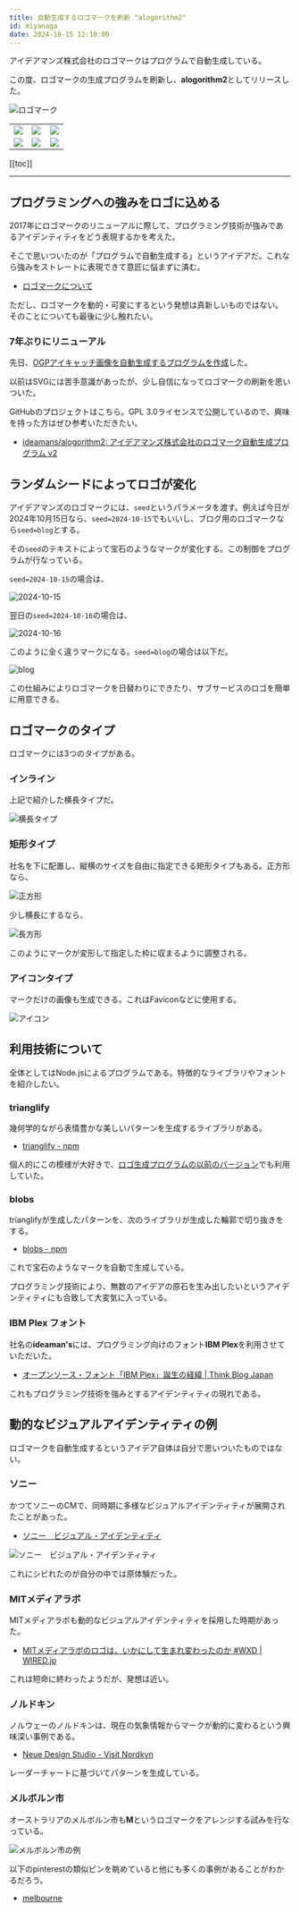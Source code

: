 ```yaml
---
title: 自動生成するロゴマークを刷新 "alogorithm2"
id: miyanaga
date: 2024-10-15 12:10:00
---
```


アイデアマンズ株式会社のロゴマークはプログラムで自動生成している。

この度、ロゴマークの生成プログラムを刷新し、**alogorithm2**としてリリースした。

![ロゴマーク](https://alogorithm2.ideamans.com/v2/inline.svg?seed=notes)

<table>
  <tr>
    <td width="33%"><img src="https://alogorithm2.ideamans.com/v2/inline.svg?seed=1" /></td>
    <td width="33%"><img src="https://alogorithm2.ideamans.com/v2/inline.svg?seed=2" /></td>
    <td width="33%"><img src="https://alogorithm2.ideamans.com/v2/inline.svg?seed=3" /></td>
  </tr>
  <tr>
    <td width="33%"><img src="https://alogorithm2.ideamans.com/v2/inline.svg?seed=4" /></td>
    <td width="33%"><img src="https://alogorithm2.ideamans.com/v2/inline.svg?seed=5" /></td>
    <td width="33%"><img src="https://alogorithm2.ideamans.com/v2/inline.svg?seed=6" /></td>
  </tr>
</table>

[[toc]]

---

## プログラミングへの強みをロゴに込める

2017年にロゴマークのリニューアルに際して、プログラミング技術が強みであるアイデンティティをどう表現するかを考えた。

そこで思いついたのが「プログラムで自動生成する」というアイデアだ。これなら強みをストレートに表現できて意匠に悩まずに済む。

- [ロゴマークについて](https://www.ideamans.com/alogorithm/)

ただし、ロゴマークを動的・可変にするという発想は真新しいものではない。そのことについても最後に少し触れたい。

### 7年ぶりにリニューアル

先日、[OGPアイキャッチ画像を自動生成するプログラムを作成](https://notes.ideamans.com/posts/2024/banner-generator.html)した。

以前はSVGには苦手意識があったが、少し自信になってロゴマークの刷新を思いついた。

GitHubのプロジェクトはこちら。GPL 3.0ライセンスで公開しているので、興味を持った方はぜひ参考いただきたい。

- [ideamans/alogorithm2: アイデアマンズ株式会社のロゴマーク自動生成プログラム v2](https://github.com/ideamans/alogorithm2)

## ランダムシードによってロゴが変化

アイデアマンズのロゴマークには、`seed`というパラメータを渡す。例えば今日が2024年10月15日なら、`seed=2024-10-15`でもいいし、ブログ用のロゴマークなら`seed=blog`とする。

その`seed`のテキストによって宝石のようなマークが変化する。この制御をプログラムが行なっている。

`seed=2024-10-15`の場合は、

![2024-10-15](https://alogorithm2.ideamans.com/v2/inline.svg?seed=2024-10-15&width=256)

翌日の`seed=2024-10-16`の場合は、

![2024-10-16](https://alogorithm2.ideamans.com/v2/inline.svg?seed=2024-10-16&width=256)

このように全く違うマークになる。`seed=blog`の場合は以下だ。

![blog](https://alogorithm2.ideamans.com/v2/inline.svg?seed=blog&width=256)

この仕組みによりロゴマークを日替わりにできたり、サブサービスのロゴを簡単に用意できる。

## ロゴマークのタイプ

ロゴマークには3つのタイプがある。

### インライン

上記で紹介した横長タイプだ。

![横長タイプ](https://alogorithm2.ideamans.com/v2/inline.svg?seed=notes&width=256)

### 矩形タイプ

社名を下に配置し、縦横のサイズを自由に指定できる矩形タイプもある。正方形なら、

![正方形](https://alogorithm2.ideamans.com/v2/rect.svg?seed=notes&width=256&height=256)

少し横長にするなら、

![長方形](https://alogorithm2.ideamans.com/v2/rect.svg?seed=notes&width=256&height=180)

このようにマークが変形して指定した枠に収まるように調整される。

### アイコンタイプ

マークだけの画像も生成できる。これはFaviconなどに使用する。

![アイコン](https://alogorithm2.ideamans.com/v2/icon.svg?seed=notes&width=64)

## 利用技術について

全体としてはNode.jsによるプログラムである。特徴的なライブラリやフォントを紹介したい。

### trianglify

幾何学的ながら表情豊かな美しいパターンを生成するライブラリがある。

- [trianglify - npm](https://www.npmjs.com/package/trianglify)

個人的にこの模様が大好きで、[ロゴ生成プログラムの以前のバージョン](https://www.ideamans.com/alogorithm/)でも利用していた。

### blobs

trianglifyが生成したパターンを、次のライブラリが生成した輪郭で切り抜きをする。

- [blobs - npm](https://www.npmjs.com/package/blobs)

これで宝石のようなマークを自動で生成している。

プログラミング技術により、無数のアイデアの原石を生み出したいというアイデンティティにも合致して大変気に入っている。

### IBM Plex フォント

社名の**ideaman's**には、プログラミング向けのフォント**IBM Plex**を利用させていただいた。

- [オープンソース・フォント「IBM Plex」誕生の経緯 | Think Blog Japan](https://www.ibm.com/blogs/think/jp-ja/how-ibm-plex-an-opensource-font-was-born/)

これもプログラミング技術を強みとするアイデンティティの現れである。

## 動的なビジュアルアイデンティティの例

ロゴマークを自動生成するというアイデア自体は自分で思いついたものではない。

### ソニー

かつてソニーのCMで、同時期に多様なビジュアルアイデンティティが展開されたことがあった。

- [ソニー　ビジュアル・アイデンティティ](https://www.g-mark.org/gallery/winners/9c45544e-803d-11ed-862b-0242ac130002)

![ソニー　ビジュアル・アイデンティティ](https://award-attachments.g-mark.io/winners/2001/9c45544e-803d-11ed-862b-0242ac130002/main.jpg?size=large)

これにシビれたのが自分の中では原体験だった。

### MITメディアラボ

MITメディアラボも動的なビジュアルアイデンティティを採用した時期があった。

- [MITメディアラボのロゴは、いかにして生まれ変わったのか \#WXD \| WIRED\.jp](https://wired.jp/2015/05/22/design-logo-pentagram/)

これは短命に終わったようだが、発想は近い。

### ノルドキン

ノルウェーのノルドキンは、現在の気象情報からマークが動的に変わるという興味深い事例である。

- [Neue Design Studio \- Visit Nordkyn](https://neue.no/work/visit-nordkyn/)

レーダーチャートに基づいてパターンを生成している。

### メルボルン市

オーストラリアのメルボルン市も**M**というロゴマークをアレンジする試みを行なっている。

![メルボルン市の例](https://i.pinimg.com/736x/7b/f7/89/7bf789b9b790147e75ac962a20db6b32.jpg)

以下のpinterestの類似ピンを眺めていると他にも多くの事例があることがわかるだろう。

- [melbourne](https://jp.pinterest.com/pin/melbourne--398076054533912548/)
